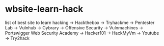 # wbsite-learn-hack
list of best site to learn hacking
→ Hackthebox
→ Tryhackme
→ Pentester Lab
→ Vulnhub
→ Cybrary
→ Offensive Security
→ Vulnmachines
→ Portswigger Web Security Academy
→ Hacker101
→ HackMyVm
→ Youtube
→ Try2hack
